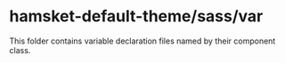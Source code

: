 # hamsket-default-theme/sass/var

This folder contains variable declaration files named by their component class.
